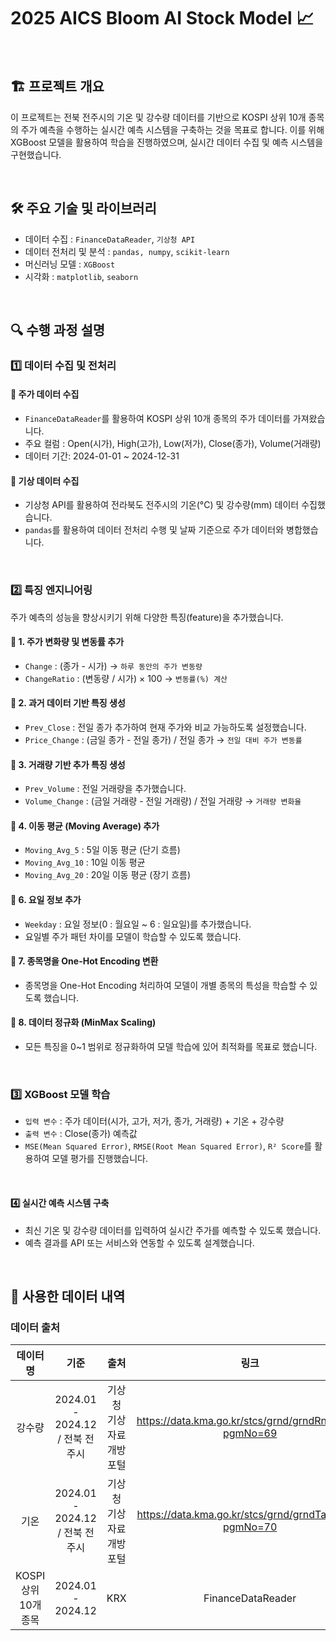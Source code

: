 # 2025 AICS Bloom AI Stock Model 📈

</br>

## 🏗 프로젝트 개요
이 프로젝트는 전북 전주시의 기온 및 강수량 데이터를 기반으로 KOSPI 상위 10개 종목의 주가 예측을 수행하는 실시간 예측 시스템을 구축하는 것을 목표로 합니다.
이를 위해 XGBoost 모델을 활용하여 학습을 진행하였으며, 실시간 데이터 수집 및 예측 시스템을 구현했습니다.

</br>

## 🛠 주요 기술 및 라이브러리
- 데이터 수집 : ```FinanceDataReader```, ```기상청 API```
- 데이터 전처리 및 분석 : ```pandas, numpy```, ```scikit-learn```
- 머신러닝 모델 : ```XGBoost```
- 시각화 : ```matplotlib```, ```seaborn```

</br>

## 🔍 수행 과정 설명

### 1️⃣ 데이터 수집 및 전처리

#### 📌 주가 데이터 수집
- ```FinanceDataReader```를 활용하여 KOSPI 상위 10개 종목의 주가 데이터를 가져왔습니다.
- 주요 컬럼 : Open(시가), High(고가), Low(저가), Close(종가), Volume(거래량)
- 데이터 기간: 2024-01-01 ~ 2024-12-31

#### 📌 기상 데이터 수집
- 기상청 API를 활용하여 전라북도 전주시의 기온(°C) 및 강수량(mm) 데이터 수집했습니다.
- ```pandas```를 활용하여 데이터 전처리 수행 및 날짜 기준으로 주가 데이터와 병합했습니다.

</br>

### 2️⃣ 특징 엔지니어링

주가 예측의 성능을 향상시키기 위해 다양한 특징(feature)을 추가했습니다.

#### 📌 1. 주가 변화량 및 변동률 추가
- ```Change``` : (종가 - 시가) → ```하루 동안의 주가 변동량```
- ```ChangeRatio``` : (변동량 / 시가) × 100 → ```변동률(%) 계산```

#### 📌 2. 과거 데이터 기반 특징 생성
- ```Prev_Close``` : 전일 종가 추가하여 현재 주가와 비교 가능하도록 설정했습니다.
- ```Price_Change``` : (금일 종가 - 전일 종가) / 전일 종가 → ```전일 대비 주가 변동률```

#### 📌 3. 거래량 기반 추가 특징 생성
- ```Prev_Volume``` : 전일 거래량을 추가했습니다.
- ```Volume_Change``` : (금일 거래량 - 전일 거래량) / 전일 거래량 → ```거래량 변화율```

#### 📌 4. 이동 평균 (Moving Average) 추가
- ```Moving_Avg_5``` : 5일 이동 평균 (단기 흐름)
- ```Moving_Avg_10``` : 10일 이동 평균
- ```Moving_Avg_20``` : 20일 이동 평균 (장기 흐름)

#### 📌 6. 요일 정보 추가
- ```Weekday``` : 요일 정보(0 : 월요일 ~ 6 : 일요일)를 추가했습니다.
- 요일별 주가 패턴 차이를 모델이 학습할 수 있도록 했습니다.

#### 📌 7. 종목명을 One-Hot Encoding 변환
- 종목명을 One-Hot Encoding 처리하여 모델이 개별 종목의 특성을 학습할 수 있도록 했습니다.

#### 📌 8. 데이터 정규화 (MinMax Scaling)
- 모든 특징을 0~1 범위로 정규화하여 모델 학습에 있어 최적화를 목표로 했습니다.

</br>

### 3️⃣ XGBoost 모델 학습

- ```입력 변수``` : 주가 데이터(시가, 고가, 저가, 종가, 거래량) + 기온 + 강수량
- ```출력 변수``` : Close(종가) 예측값
- ```MSE(Mean Squared Error)```, ```RMSE(Root Mean Squared Error)```, ```R² Score```를 활용하여 모델 평가를 진행했습니다.

</br>

#### 4️⃣ 실시간 예측 시스템 구축
- 최신 기온 및 강수량 데이터를 입력하여 실시간 주가를 예측할 수 있도록 했습니다.
- 예측 결과를 API 또는 서비스와 연동할 수 있도록 설계했습니다.

</br>

## 🧩 사용한 데이터 내역

### 데이터 출처
| 데이터명 | 기준 | 출처 | 링크 |
|:------:|:------:|:------:|:------:|
| 강수량 | 2024.01 - 2024.12 / 전북 전주시 | 기상청 기상자료개방포털 | https://data.kma.go.kr/stcs/grnd/grndRnList.do?pgmNo=69 |
| 기온 | 2024.01 - 2024.12 / 전북 전주시 | 기상청 기상자료개방포털 |  https://data.kma.go.kr/stcs/grnd/grndTaList.do?pgmNo=70 |
| KOSPI 상위 10개 종목 | 2024.01 - 2024.12 | KRX | FinanceDataReader |

</br>
